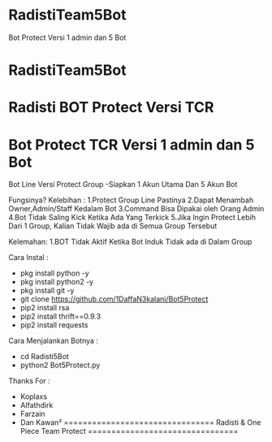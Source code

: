 # RadistiTeam5Bot
Bot Protect Versi  1 admin dan 5  Bot
# RadistiTeam5Bot
Radisti BOT Protect
Versi TCR
=======================================
Bot Protect TCR Versi 1 admin dan 5 Bot
=======================================
Bot Line Versi Protect Group
-Siapkan 1 Akun Utama Dan 5 Akun Bot

Fungsinya?
Kelebihan :
1.Protect Group Line Pastinya
2.Dapat Menambah Owner,Admin/Staff Kedalam Bot
3.Command Bisa Dipakai oleh Orang Admin
4.Bot Tidak Saling Kick Ketika Ada Yang Terkick
5.Jika Ingin Protect Lebih Dari 1 Group, Kalian Tidak Wajib ada di Semua Group Tersebut

Kelemahan:
1.BOT Tidak Aktif Ketika Bot Induk Tidak ada di Dalam Group


Cara Instal :
- pkg install python -y
- pkg install python2 -y
- pkg install git -y
- git clone https://github.com/1DaffaN3kalani/Bot5Protect
- pip2 install rsa
- pip2 install thrift==0.9.3
- pip2 install requests

Cara Menjalankan Botnya :
- cd Radisti5Bot
- python2 Bot5Protect.py

Thanks For :
- Koplaxs
- Alfathdirk
- Farzain
- Dan Kawan²
================================
Radisti & One Piece Team Protect
================================
